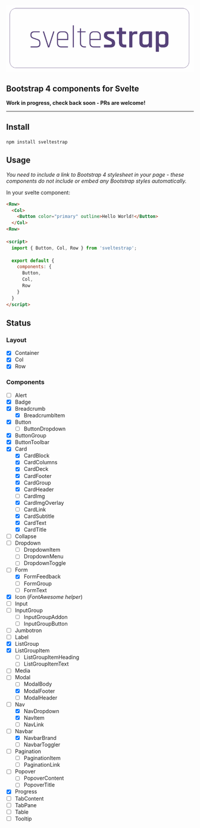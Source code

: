 ![Logo](./logo.png)

## Bootstrap 4 components for Svelte

**Work in progress, check back soon - PRs are welcome!**

----

## Install

`npm install sveltestrap`

## Usage

_You need to include a link to Bootstrap 4 stylesheet in your page - these components do not include or embed any Bootstrap styles automatically._

In your svelte component:

```html
<Row>
  <Col>
    <Button color="primary" outline>Hello World!</Button>
  </Col>
<Row>

<script>
  import { Button, Col, Row } from 'sveltestrap';

  export default {
    components: {
      Button,
      Col,
      Row
    }
  }
</script>
```

## Status


### Layout

* [x] Container
* [x] Col
* [x] Row

### Components

* [ ] Alert
* [x] Badge
* [x] Breadcrumb
  * [x] BreadcrumbItem
* [x] Button
  * [ ] ButtonDropdown
* [x] ButtonGroup
* [x] ButtonToolbar
* [x] Card
  * [x] CardBlock
  * [x] CardColumns
  * [x] CardDeck
  * [x] CardFooter
  * [x] CardGroup
  * [x] CardHeader
  * [ ] CardImg
  * [x] CardImgOverlay
  * [ ] CardLink
  * [x] CardSubtitle
  * [x] CardText
  * [x] CardTitle
* [ ] Collapse
* [ ] Dropdown
  * [ ] DropdownItem
  * [ ] DropdownMenu
  * [ ] DropdownToggle
* [ ] Form
  * [x] FormFeedback
  * [ ] FormGroup
  * [ ] FormText
* [x] Icon (_FontAwesome helper_)
* [ ] Input
* [ ] InputGroup
  * [ ] InputGroupAddon
  * [ ] InputGroupButton
* [ ] Jumbotron
* [ ] Label
* [x] ListGroup
* [x] ListGroupItem
  * [ ] ListGroupItemHeading
  * [ ] ListGroupItemText
* [ ] Media
* [ ] Modal
  * [ ] ModalBody
  * [x] ModalFooter
  * [ ] ModalHeader
* [ ] Nav
  * [x] NavDropdown
  * [x] NavItem
  * [ ] NavLink
* [ ] Navbar
  * [x] NavbarBrand
  * [ ] NavbarToggler
* [ ] Pagination
  * [ ] PaginationItem
  * [ ] PaginationLink
* [ ] Popover
  * [ ] PopoverContent
  * [ ] PopoverTitle
* [x] Progress
* [ ] TabContent
* [ ] TabPane
* [ ] Table
* [ ] Tooltip
